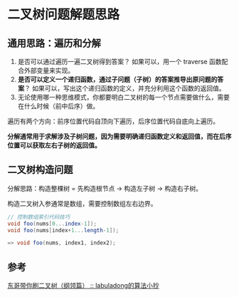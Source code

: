 # 二叉树问题解题思路

## 通用思路：遍历和分解

1. 是否可以通过遍历一遍二叉树得到答案？
   如果可以，用一个 traverse 函数配合外部变量来实现。
2. **是否可以定义一个递归函数，通过子问题（子树）的答案推导出原问题的答案**？
   如果可以，写出这个递归函数的定义，并充分利用这个函数的返回值。
3. 无论使用哪一种思维模式，你都要明白二叉树的每一个节点需要做什么，需要在什么时候（前中后序）做。

遍历有两个方向：前序位置代码自顶向下遍历，后序位置代码自底向上遍历。

**分解通常用于求解涉及子树问题，因为需要明确递归函数定义和返回值，而在后序位置可以获取左右子树的返回值。**

## 二叉树构造问题

分解思路：构造整棵树 = 先构造根节点 -> 构造左子树 -> 构造右子树。

构造二叉树入参通常是数组，需要控制数组左右边界。

```java
// 控制数组索引代码技巧
void foo(nums[0...index-1]);
void foo(nums[index+1...length-1]);

=> void foo(nums, index1, index2);
```

## 参考

[东哥带你刷二叉树（纲领篇） :: labuladong的算法小抄](https://labuladong.gitee.io/algo/2/20/33/)
